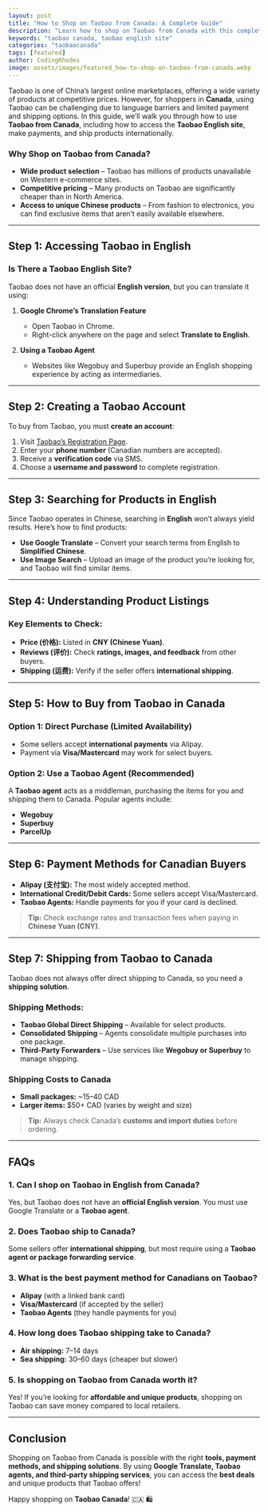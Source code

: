 ```yaml
---
layout: post
title: "How to Shop on Taobao from Canada: A Complete Guide"
description: "Learn how to shop on Taobao from Canada with this complete guide. Explore payment methods, shipping options, and how to use the Taobao English site."
keywords: "taobao canada, taobao english site"
categories: "taobaocanada"
tags: [featured]
author: CodingRhodes
image: assets/images/featured_how-to-shop-on-taobao-from-canada.webp
---
```


Taobao is one of China’s largest online marketplaces, offering a wide variety of products at competitive prices. However, for shoppers in **Canada**, using Taobao can be challenging due to language barriers and limited payment and shipping options. In this guide, we’ll walk you through how to use **Taobao from Canada**, including how to access the **Taobao English site**, make payments, and ship products internationally.

### Why Shop on Taobao from Canada?

- **Wide product selection** – Taobao has millions of products unavailable on Western e-commerce sites.
- **Competitive pricing** – Many products on Taobao are significantly cheaper than in North America.
- **Access to unique Chinese products** – From fashion to electronics, you can find exclusive items that aren’t easily available elsewhere.

---

## Step 1: Accessing Taobao in English

<ins class="adsbygoogle"
     style="display:block"
     data-ad-client="ca-pub-2784742237479601"
     data-ad-slot="3760872290"
     data-ad-format="auto"
     data-full-width-responsive="true"></ins>
<script>
     (adsbygoogle = window.adsbygoogle || []).push({});
</script>

### Is There a Taobao English Site?

Taobao does not have an official **English version**, but you can translate it using:

1. **Google Chrome’s Translation Feature**
   - Open Taobao in Chrome.
   - Right-click anywhere on the page and select **Translate to English**.

2. **Using a Taobao Agent**
   - Websites like Wegobuy and Superbuy provide an English shopping experience by acting as intermediaries.

---

 
<!-- Ads Homepage below top article -->
<ins class="adsbygoogle"
     style="display:block"
     data-ad-client="ca-pub-2784742237479601"
     data-ad-slot="3760872290"
     data-ad-format="auto"
     data-full-width-responsive="true"></ins>
<script>
     (adsbygoogle = window.adsbygoogle || []).push({});
</script>


## Step 2: Creating a Taobao Account

To buy from Taobao, you must **create an account**:

1. Visit [Taobao’s Registration Page](https://world.taobao.com/).
2. Enter your **phone number** (Canadian numbers are accepted).
3. Receive a **verification code** via SMS.
4. Choose a **username and password** to complete registration.

---

## Step 3: Searching for Products in English

Since Taobao operates in Chinese, searching in **English** won’t always yield results. Here’s how to find products:

- **Use Google Translate** – Convert your search terms from English to **Simplified Chinese**.
- **Use Image Search** – Upload an image of the product you’re looking for, and Taobao will find similar items.

---

## Step 4: Understanding Product Listings

<ins class="adsbygoogle"
     style="display:block"
     data-ad-client="ca-pub-2784742237479601"
     data-ad-slot="3760872290"
     data-ad-format="auto"
     data-full-width-responsive="true"></ins>
<script>
     (adsbygoogle = window.adsbygoogle || []).push({});
</script>

### Key Elements to Check:

- **Price (价格):** Listed in **CNY (Chinese Yuan)**.
- **Reviews (评价):** Check **ratings, images, and feedback** from other buyers.
- **Shipping (运费):** Verify if the seller offers **international shipping**.

---

## Step 5: How to Buy from Taobao in Canada

### Option 1: Direct Purchase (Limited Availability)

- Some sellers accept **international payments** via Alipay.
- Payment via **Visa/Mastercard** may work for select buyers.

### Option 2: Use a Taobao Agent (Recommended)

A **Taobao agent** acts as a middleman, purchasing the items for you and shipping them to Canada. Popular agents include:

- **Wegobuy**
- **Superbuy**
- **ParcelUp**

---

 
<!-- Ads Homepage below top article -->
<ins class="adsbygoogle"
     style="display:block"
     data-ad-client="ca-pub-2784742237479601"
     data-ad-slot="3760872290"
     data-ad-format="auto"
     data-full-width-responsive="true"></ins>
<script>
     (adsbygoogle = window.adsbygoogle || []).push({});
</script>

## Step 6: Payment Methods for Canadian Buyers

- **Alipay (支付宝):** The most widely accepted method.
- **International Credit/Debit Cards:** Some sellers accept Visa/Mastercard.
- **Taobao Agents:** Handle payments for you if your card is declined.

> **Tip:** Check exchange rates and transaction fees when paying in **Chinese Yuan (CNY)**.

---

## Step 7: Shipping from Taobao to Canada

Taobao does not always offer direct shipping to Canada, so you need a **shipping solution**.

### Shipping Methods:

- **Taobao Global Direct Shipping** – Available for select products.
- **Consolidated Shipping** – Agents consolidate multiple purchases into one package.
- **Third-Party Forwarders** – Use services like **Wegobuy or Superbuy** to manage shipping.

### Shipping Costs to Canada

- **Small packages:** ~$15–$40 CAD
- **Larger items:** $50+ CAD (varies by weight and size)

> **Tip:** Always check Canada’s **customs and import duties** before ordering.

---

<ins class="adsbygoogle"
     style="display:block"
     data-ad-client="ca-pub-2784742237479601"
     data-ad-slot="3760872290"
     data-ad-format="auto"
     data-full-width-responsive="true"></ins>
<script>
     (adsbygoogle = window.adsbygoogle || []).push({});
</script>

## FAQs

 
<!-- Ads Homepage below top article -->
<ins class="adsbygoogle"
     style="display:block"
     data-ad-client="ca-pub-2784742237479601"
     data-ad-slot="3760872290"
     data-ad-format="auto"
     data-full-width-responsive="true"></ins>
<script>
     (adsbygoogle = window.adsbygoogle || []).push({});
</script>


### 1. Can I shop on Taobao in English from Canada?
Yes, but Taobao does not have an **official English version**. You must use Google Translate or a **Taobao agent**.

### 2. Does Taobao ship to Canada?
Some sellers offer **international shipping**, but most require using a **Taobao agent or package forwarding service**.

### 3. What is the best payment method for Canadians on Taobao?
- **Alipay** (with a linked bank card)
- **Visa/Mastercard** (if accepted by the seller)
- **Taobao Agents** (they handle payments for you)

### 4. How long does Taobao shipping take to Canada?
- **Air shipping:** 7–14 days
- **Sea shipping:** 30–60 days (cheaper but slower)

### 5. Is shopping on Taobao from Canada worth it?
Yes! If you’re looking for **affordable and unique products**, shopping on Taobao can save money compared to local retailers.

---

## Conclusion

Shopping on Taobao from Canada is possible with the right **tools, payment methods, and shipping solutions**. By using **Google Translate, Taobao agents, and third-party shipping services**, you can access the **best deals** and unique products that Taobao offers!

Happy shopping on **Taobao Canada**! 🇨🇦 🛍️

